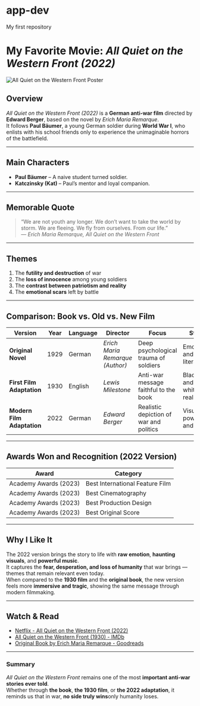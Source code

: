 # app-dev
My first repository

# My Favorite Movie: *All Quiet on the Western Front (2022)*

![All Quiet on the Western Front Poster](https://s3.amazonaws.com/static.rogerebert.com/uploads/movie/movie_poster/all-quiet-on-the-western-front-2022/large_all-quiet-on-the-western-front-movie-poster-2022.jpg)

## Overview
*All Quiet on the Western Front (2022)* is a **German anti-war film** directed by **Edward Berger**, based on the novel by *Erich Maria Remarque*.  
It follows **Paul Bäumer**, a young German soldier during **World War I**, who enlists with his school friends only to experience the unimaginable horrors of the battlefield.

---

## Main Characters
- **Paul Bäumer** – A naive student turned soldier.  
- **Katczinsky (Kat)** – Paul’s mentor and loyal companion.  

---

## Memorable Quote
> “We are not youth any longer. We don’t want to take the world by storm. We are fleeing. We fly from ourselves. From our life.”  
> — *Erich Maria Remarque, All Quiet on the Western Front*

---

## Themes
1. The **futility and destruction** of war  
2. The **loss of innocence** among young soldiers  
3. The **contrast between patriotism and reality**  
4. The **emotional scars** left by battle  

---

## Comparison: Book vs. Old vs. New Film

| Version | Year | Language | Director | Focus | Style |
|----------|------|-----------|-----------|--------|--------|
| **Original Novel** | 1929 | German | *Erich Maria Remarque (Author)* | Deep psychological trauma of soldiers | Emotional and literary |
| **First Film Adaptation** | 1930 | English | *Lewis Milestone* | Anti-war message faithful to the book | Black-and-white realism |
| **Modern Film Adaptation** | 2022 | German | *Edward Berger* | Realistic depiction of war and politics | Visually powerful and dark |

---

## Awards Won and Recognition (2022 Version)
| Award | Category |
|--------|-----------|
| Academy Awards (2023) | Best International Feature Film |
| Academy Awards (2023) | Best Cinematography |
| Academy Awards (2023) | Best Production Design |
| Academy Awards (2023) | Best Original Score |

---

## Why I Like It
The 2022 version brings the story to life with **raw emotion**, **haunting visuals**, and **powerful music**.  
It captures the **fear, desperation, and loss of humanity** that war brings — themes that remain relevant even today.  
When compared to the **1930 film** and the **original book**, the new version feels more **immersive and tragic**, showing the same message through modern filmmaking.

---

## Watch & Read
- [Netflix - All Quiet on the Western Front (2022)](https://www.netflix.com/title/81260280)
- [All Quiet on the Western Front (1930) - IMDb](https://www.imdb.com/title/tt0020629/)  
- [Original Book by Erich Maria Remarque - Goodreads](https://www.gutenberg.org/ebooks/75011)

---

### Summary
*All Quiet on the Western Front* remains one of the most **important anti-war stories ever told**.  
Whether through **the book**, **the 1930 film**, or **the 2022 adaptation**, it reminds us that in war, **no side truly wins**only humanity loses.

